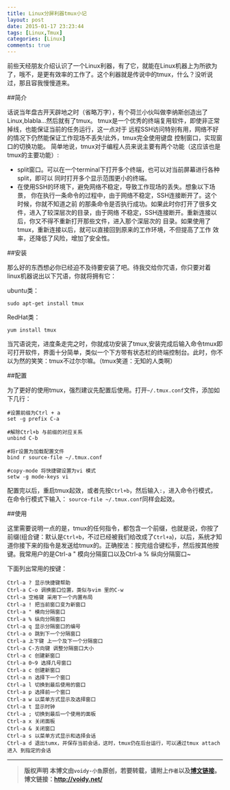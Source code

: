 ```yaml
---
title: Linux分屏利器tmux小记
layout: post
date: 2015-01-17 23:23:44
tags: [Linux,Tmux]
categories: [Linux]
comments: true
---
```


前些天经朋友介绍认识了一个Linux利器，有了它，就能在Linux机器上为所欲为了，哦不，是更有效率的工作了。这个利器就是传说中的tmux，什么？没听说过，那且容我慢慢道来。

##简介

话说当年盘古开天辟地之时（省略万字），有个荷兰小伙叫做李纳斯创造出了Linux,blabla...然后就有了tmux。
tmux是一个优秀的终端复用软件，即使非正常掉线，也能保证当前的任务运行，这一点对于 远程SSH访问特别有用，网络不好的情况下仍然能保证工作现场不丢失!此外，tmux完全使用键盘 控制窗口，实现窗口的切换功能。
简单地说，tmux对于编程人员来说主要有两个功能（这应该也是tmux的主要功能）:
* split窗口。可以在一个terminal下打开多个终端，也可以对当前屏幕进行各种split，即可以 同时打开多个显示范围更小的终端。
* 在使用SSH的环境下，避免网络不稳定，导致工作现场的丢失。想象以下场景， 你在执行一条命令的过程中，由于网络不稳定，SSH连接断开了。这个时候，你就不知道之前 的那条命令是否执行成功。如果此时你打开了很多文件，进入了较深层次的目录，由于网络 不稳定，SSH连接断开。重新连接以后，你又不得不重新打开那些文件，进入那个深层次的 目录。如果使用了tmux，重新连接以后，就可以直接回到原来的工作环境，不但提高了工作 效率，还降低了风险，增加了安全性。

##安装

那么好的东西想必你已经迫不及待要安装了吧。待我交给你咒语，你只要对着linux机器说出以下咒语，你就将拥有它：

ubuntu类：

	sudo apt-get install tmux

RedHat类：
	
	yum install tmux

当咒语说完，进度条走完之时，你就成功安装了tmux,安装完成后输入命令tmux即可打开软件，界面十分简单，类似一个下方带有状态栏的终端控制台。此时，你不以为然的笑笑：tmux不过尔尔嘛。（tmux笑道：无知的人类啊）

##配置

为了更好的使用tmux，强烈建议先配置后使用。打开`~/.tmux.conf`文件，添加如下几行：

	#设置前缀为Ctrl + a
	set -g prefix C-a

	#解除Ctrl+b 与前缀的对应关系
	unbind C-b

	#将r设置为加载配置文件
	bind r source-file ~/.tmux.conf

	#copy-mode 将快捷键设置为vi 模式
	setw -g mode-keys vi

配置完以后，重启tmux起效，或者先按`Ctrl+b`，然后输入`:`，进入命令行模式， 在命令行模式下输入：
`source-file ~/.tmux.conf`同样会起效。

##使用

这里需要说明一点的是，tmux的任何指令，都包含一个前缀，也就是说，你按了前缀(组合键：默认是`Ctrl+b`，不过已经被我们给改成了`Ctrl+a`)，以后，系统才知道你接下来的指令是发送给tmux的。正确按法：按完组合键松手，然后按其他按键。我常用户的是Ctrl-a " 模向分隔窗口以及Ctrl-a % 纵向分隔窗口~

下面列出常用的按键：

	Ctrl-a ? 显示快捷键帮助
	Ctrl-a C-o 调换窗口位置，类似与vim 里的C-w
	Ctrl-a 空格键 采用下一个内置布局
	Ctrl-a ! 把当前窗口变为新窗口
	Ctrl-a " 模向分隔窗口
	Ctrl-a % 纵向分隔窗口
	Ctrl-a q 显示分隔窗口的编号
	Ctrl-a o 跳到下一个分隔窗口
	Ctrl-a 上下键 上一个及下一个分隔窗口
	Ctrl-a C-方向键 调整分隔窗口大小
	Ctrl-a c 创建新窗口
	Ctrl-a 0~9 选择几号窗口
	Ctrl-a c 创建新窗口
	Ctrl-a n 选择下一个窗口
	Ctrl-a l 切换到最后使用的窗口
	Ctrl-a p 选择前一个窗口
	Ctrl-a w 以菜单方式显示及选择窗口
	Ctrl-a t 显示时钟
	Ctrl-a ; 切换到最后一个使用的面板
	Ctrl-a x 关闭面板
	Ctrl-a & 关闭窗口
	Ctrl-a s 以菜单方式显示和选择会话
	Ctrl-a d 退出tumx，并保存当前会话，这时，tmux仍在后台运行，可以通过tmux attach进入 到指定的会话


---
> **版权声明**
> **本博文由`voidy-小鱼`原创，若要转载，请附上`作者`以及[博文链接](http://voidy.net)。**
> **博文链接：<http://voidy.net/>**